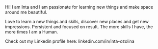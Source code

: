 Hi! 
I am Inta and I am passionate for learning new things and make space around me beautiful.

Love to learn a new things and skills, discover new places and get new impressions. 
Persistent and focused on result. 
The more skills I have, the more times I am a Human.

Check out my Linkedin profile here:
linkedin.com/in/inta-ozolina

